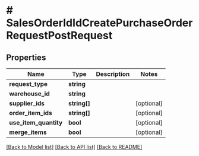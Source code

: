 # # SalesOrderIdIdCreatePurchaseOrderRequestPostRequest

## Properties

Name | Type | Description | Notes
------------ | ------------- | ------------- | -------------
**request_type** | **string** |  |
**warehouse_id** | **string** |  |
**supplier_ids** | **string[]** |  | [optional]
**order_item_ids** | **string[]** |  | [optional]
**use_item_quantity** | **bool** |  | [optional]
**merge_items** | **bool** |  | [optional]

[[Back to Model list]](../../README.md#models) [[Back to API list]](../../README.md#endpoints) [[Back to README]](../../README.md)
